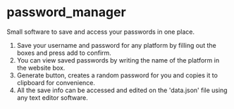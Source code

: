 # password_manager
Small software to save and access your passwords in one place.

1. Save your username and password for any platform by filling out the boxes and press add to confirm.
2. You can view saved passwords by writing the name of the platform in the website box.
3. Generate button, creates a random password for you and copies it to clipboard for convenience.
4. All the save info can be accessed and edited on the 'data.json' file using any text editor software.

